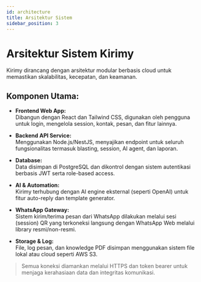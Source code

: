 ```yaml
---
id: architecture
title: Arsitektur Sistem
sidebar_position: 3
---
```


# Arsitektur Sistem Kirimy

Kirimy dirancang dengan arsitektur modular berbasis cloud untuk memastikan skalabilitas, kecepatan, dan keamanan.

## Komponen Utama:

- **Frontend Web App:**  
  Dibangun dengan React dan Tailwind CSS, digunakan oleh pengguna untuk login, mengelola session, kontak, pesan, dan fitur lainnya.

- **Backend API Service:**  
  Menggunakan Node.js/NestJS, menyajikan endpoint untuk seluruh fungsionalitas termasuk blasting, session, AI agent, dan laporan.

- **Database:**  
  Data disimpan di PostgreSQL dan dikontrol dengan sistem autentikasi berbasis JWT serta role-based access.

- **AI & Automation:**  
  Kirimy terhubung dengan AI engine eksternal (seperti OpenAI) untuk fitur auto-reply dan template generator.

- **WhatsApp Gateway:**  
  Sistem kirim/terima pesan dari WhatsApp dilakukan melalui sesi (session) QR yang terkoneksi langsung dengan WhatsApp Web melalui library resmi/non-resmi.

- **Storage & Log:**  
  File, log pesan, dan knowledge PDF disimpan menggunakan sistem file lokal atau cloud seperti AWS S3.

> Semua koneksi diamankan melalui HTTPS dan token bearer untuk menjaga kerahasiaan data dan integritas komunikasi.
